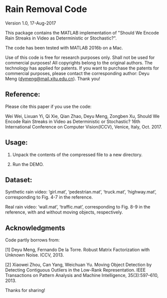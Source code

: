 Rain Removal Code
=============================================================================================
Version 1.0, 17-Aug-2017

This package contains the MATLAB implementation of "Should We Encode Rain Streaks in Video as 
Deterministic or Stochastic?".

The code has been tested with MATLAB 2016b on a Mac.

Use of this code is free for research purposes only. Shall not be used for commercial purposes! 
All copyrights belong to the original authors. The technology has applied for patents. If you 
want to purchase the patents for commercial purposes, please contact the corresponding author: 
Deyu Meng (dymeng@mail.xjtu.edu.cn). Thank you!

Reference:
---------------------------------------------------------------------------------------------
Please cite this paper if you use the code:

Wei Wei, Lixuan Yi, Qi Xie, Qian Zhao, Deyu Meng, Zongben Xu, Should We Encode Rain Streaks 
in Video as Deterministic or Stochastic? 16th International Conference on Computer Vision(ICCV), 
Venice, Italy, Oct. 2017.

Usage:
---------------------------------------------------------------------------------------------
1. Unpack the contents of the compressed file to a new directory.

2. Run the DEMO.

Dataset:
---------------------------------------------------------------------------------------------
Synthetic rain video: ‘girl.mat’, ‘pedestrian.mat’, ‘truck.mat’, ‘highway.mat’, corresponding to
Fig. 4-7 in the reference.

Real rain video: ‘wall.mat’, ‘traffic.mat’, corresponding to Fig. 8-9 in the reference, with and 
without moving objects, respectively.

Acknowledgments
---------------------------------------------------------------------------------------------
Code partly borrows from:

[1] Deyu Meng, Fernando De la Torre. Robust Matrix Factorization with Unknown Noise. ICCV, 2013.

[2] Xiaowei Zhou, Can Yang, Weichuan Yu. Moving Object Detection by Detecting Contiguous Outliers 
in the Low-Rank Representation.  IEEE Transactions on Pattern Analysis and Machine Intelligence, 
35(3):597–610, 2013.

Thanks for sharing!
